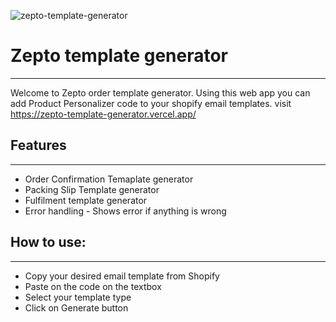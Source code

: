 ![zepto-template-generator](https://cdn.shopify.com/s/files/1/0579/6197/1870/files/Capture.png?v=1628975188)

# Zepto template generator

---

Welcome to Zepto order template generator. Using this web app you can add Product Personalizer code to your shopify email templates.
visit https://zepto-template-generator.vercel.app/

## Features

---

- Order Confirmation Temaplate generator
- Packing Slip Template generator
- Fulfilment template generator
- Error handling - Shows error if anything is wrong

## How to use:

---

- Copy your desired email template from Shopify
- Paste on the code on the textbox
- Select your template type
- Click on Generate button
